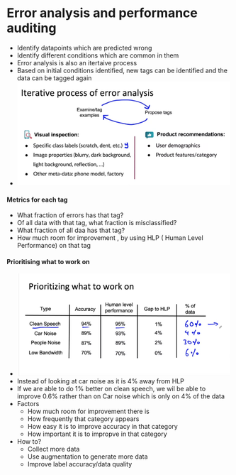 # Error analysis and performance auditing

- Identify datapoints which are predicted wrong
- Identify different conditions which are common in them
- Error analysis is also an itertaive process
- Based on initial conditions identified, new tags can be identified and the data can be tagged again
- ![](error.png)

#### Metrics for each tag
- What fraction of errors has that tag?
- Of all data with that tag, what fraction is misclassified?
- What fraction of all daa has that tag?
- How much room for improvement , by using HLP ( Human Level Performance) on that tag

#### Prioritising what to work on
- ![](priority.png)
- Instead of looking at car noise as it is 4% away from HLP
- If we are able to do 1% better on clean speech, we wil be able to improve 0.6% rather than on Car noise which is only on 4% of the data
- Factors
	- How much room for improvement there is
	- How frequently that category appears
	- How easy it is to improve accuracy in that category
	- How important it is to impropve in that category
- How to?
	- Collect more data
	- Use augmentation to generate more data
	- Improve label accuracy/data quality
	